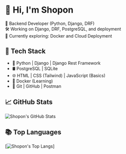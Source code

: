 # 👋 Hi, I'm Shopon

🎯 Backend Developer (Python, Django, DRF)  
🛠️ Working on Django, DRF, PostgreSQL, and deployment  
🚀 Currently exploring: Docker and Cloud Deployment  

## 🔧 Tech Stack
- 🐍 Python | Django | Django Rest Framework
- 🛢 PostgreSQL | SQLite
- 🌐 HTML | CSS (Tailwind) | JavaScript (Basics)
- 🐳 Docker (Learning)
- 🧪 Git | GitHub | Postman

## 📈 GitHub Stats
![Shopon's GitHub Stats](https://github-readme-stats.vercel.app/api?username=Shopon-Hossen&show_icons=true&theme=tokyonight)

## 📚 Top Languages
[![Shopon's Top Langs](https://github-readme-stats.vercel.app/api/top-langs/?username=Shopon-Hossen)]

